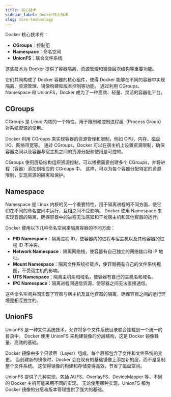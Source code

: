 ```yaml
---
title: 核心技术
sidebar_label: Docker核心技术
slug: core-technology
---
```


Docker 核心技术有：

- **CGroups**：控制组
- **Namespace**：命名空间
- **UnionFS**：联合文件系统

这些技术为 Docker 提供了容器隔离、资源管理和镜像层次结构等重要功能。

它们共同构成了 Docker 容器的核心组件，使得 Docker 能够在不同的容器中实现隔离、资源管理、镜像构建和版本控制等功能。
通过利用 CGroups、Namespace 和 UnionFS，Docker 成为了一种高效、轻量、灵活的容器化平台。


## CGroups
CGroups 是 Linux 内核的一个特性，用于限制和控制进程组（Process Group）对系统资源的使用。

Docker 利用 CGroups 来实现容器的资源管理和限制，例如 CPU、内存、磁盘 I/O、网络带宽等。
通过 CGroups，Docker 可以在宿主机上设置资源限制，确保容器之间以及容器与宿主机之间的资源分配和使用是可控的。

CGroups 使用层级结构组织资源控制，可以根据需要创建多个 CGroups，并将进程（容器）添加到相应的 CGroups 中。
这样，可以为每个容器分配特定的资源限制，实现资源的隔离和保护。


## Namespace
Namespace 是 Linux 内核的另一个重要特性，用于隔离进程的不同方面，使它们在不同的命名空间中运行，互相之间不受影响。
Docker 使用 Namespace 来实现容器的隔离，确保容器中的进程无法感知和干扰宿主机和其他容器的运行。

Docker 使用以下几种命名空间来隔离容器的不同方面：
- **PID Namespace**：隔离进程 ID，使容器内的进程与宿主机以及其他容器的进程 ID 不冲突。
- **Network Namespace**：隔离网络栈，使容器有自己独立的网络接口和 IP 地址。
- **Mount Namespace**：隔离文件系统挂载点，使容器拥有自己的文件系统视图，不受宿主机的影响。
- **UTS Namespace**：隔离主机名和域名，使容器有自己的主机名和域名。
- **IPC Namespace**：隔离进程间通信资源，使容器之间无法直接通信。

这些命名空间共同实现了容器与宿主机及其他容器的隔离，确保容器之间的运行环境是相互独立的。


## UnionFS
UnionFS 是一种文件系统技术，允许将多个文件系统目录联合挂载到一个统一的目录中。
Docker 使用 UnionFS 来构建镜像的分层结构，这是 Docker 镜像轻量、高效的基础。

Docker 镜像由多个只读层（Layer）组成，每个层都包含了文件和文件系统的变更。
当创建新的镜像时，Docker 会在现有的基础镜像上添加新的层，而不是复制整个文件系统。
这使得镜像的构建和存储变得高效，节省了磁盘空间。

UnionFS 提供了几种实现，包括 AUFS、OverlayFS、DeviceMapper 等，不同的 Docker 主机可能采用不同的实现。
无论使用哪种实现，UnionFS 都为 Docker 镜像的分层和版本管理提供了强大的基础。
